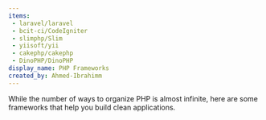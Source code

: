 ```yaml
---
items:
 - laravel/laravel
 - bcit-ci/CodeIgniter
 - slimphp/Slim
 - yiisoft/yii
 - cakephp/cakephp
 - DinoPHP/DinoPHP
display_name: PHP Frameworks
created_by: Ahmed-Ibrahimm
---
```

While the number of ways to organize PHP is almost infinite, here are some frameworks that help you build clean applications.